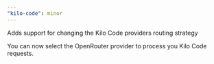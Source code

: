 ```yaml
---
"kilo-code": minor
---
```


Adds support for changing the Kilo Code providers routing strategy

You can now select the OpenRouter provider to process you Kilo Code requests.
